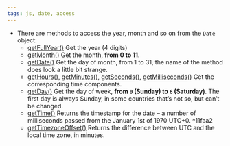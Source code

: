 ```yaml
---
tags: js, date, access
---
```


- There are methods to access the year, month and so on from the `Date` object:
	- [getFullYear()](https://developer.mozilla.org/en-US/docs/Web/JavaScript/Reference/Global_Objects/Date/getFullYear) Get the year (4 digits)
	- [getMonth()](https://developer.mozilla.org/en-US/docs/Web/JavaScript/Reference/Global_Objects/Date/getMonth) Get the month, **from 0 to 11**.
	- [getDate()](https://developer.mozilla.org/en-US/docs/Web/JavaScript/Reference/Global_Objects/Date/getDate) Get the day of month, from 1 to 31, the name of the method does look a little bit strange.
	- [getHours()](https://developer.mozilla.org/en-US/docs/Web/JavaScript/Reference/Global_Objects/Date/getHours), [getMinutes()](https://developer.mozilla.org/en-US/docs/Web/JavaScript/Reference/Global_Objects/Date/getMinutes), [getSeconds()](https://developer.mozilla.org/en-US/docs/Web/JavaScript/Reference/Global_Objects/Date/getSeconds), [getMilliseconds()](https://developer.mozilla.org/en-US/docs/Web/JavaScript/Reference/Global_Objects/Date/getMilliseconds) Get the corresponding time components.
	- [getDay()](https://developer.mozilla.org/en-US/docs/Web/JavaScript/Reference/Global_Objects/Date/getDay) Get the day of week, **from `0` (Sunday) to `6` (Saturday)**. The first day is always Sunday, in some countries that’s not so, but can’t be changed.
	- [getTime()](https://developer.mozilla.org/en-US/docs/Web/JavaScript/Reference/Global_Objects/Date/getTime) Returns the timestamp for the date – a number of milliseconds passed from the January 1st of 1970 UTC+0. ^11faa2
	- [getTimezoneOffset()](https://developer.mozilla.org/en-US/docs/Web/JavaScript/Reference/Global_Objects/Date/getTimezoneOffset) Returns the difference between UTC and the local time zone, in minutes.

